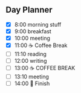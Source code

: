 ## Day Planner

- [x] 8:00 morning stuff
- [x] 9:00 breakfast
- [x] 10:00 meeting
- [x] 11:00 ☕️ Coffee Break
- [ ] 11:10 reading
- [ ] 12:00 writing
- [ ] 13:00 ☕️ COFFEE BREAK
- [ ] 13:10 meeting
- [ ] 14:00 🛑 Finish
